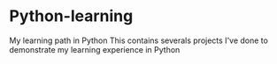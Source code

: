 # Python-learning
My learning path in Python
This contains severals projects I've done to demonstrate my learning experience in Python

